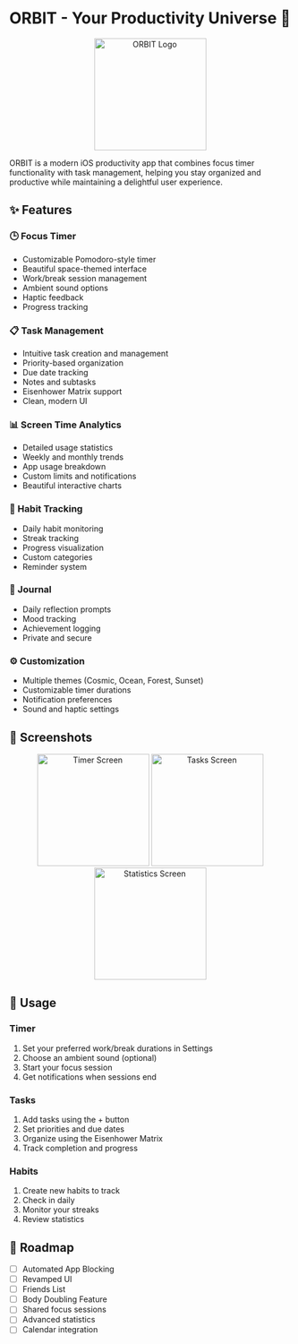# ORBIT - Your Productivity Universe 🚀

<p align="center">
  <img src="Screenshots/orbit-logo.png" width="200" alt="ORBIT Logo"/>
</p>

ORBIT is a modern iOS productivity app that combines focus timer functionality with task management, helping you stay organized and productive while maintaining a delightful user experience.

## ✨ Features

### 🕒 Focus Timer
- Customizable Pomodoro-style timer
- Beautiful space-themed interface
- Work/break session management
- Ambient sound options
- Haptic feedback
- Progress tracking

### 📋 Task Management
- Intuitive task creation and management
- Priority-based organization
- Due date tracking
- Notes and subtasks
- Eisenhower Matrix support
- Clean, modern UI

### 📊 Screen Time Analytics
- Detailed usage statistics
- Weekly and monthly trends
- App usage breakdown
- Custom limits and notifications
- Beautiful interactive charts

### 🎯 Habit Tracking
- Daily habit monitoring
- Streak tracking
- Progress visualization
- Custom categories
- Reminder system

### 📝 Journal
- Daily reflection prompts
- Mood tracking
- Achievement logging
- Private and secure

### ⚙️ Customization
- Multiple themes (Cosmic, Ocean, Forest, Sunset)
- Customizable timer durations
- Notification preferences
- Sound and haptic settings

## 🎨 Screenshots

<p align="center">
  <img src="Screenshots/timer.png" width="200" alt="Timer Screen"/>
  <img src="Screenshots/tasks.png" width="200" alt="Tasks Screen"/>
  <img src="Screenshots/stats.png" width="200" alt="Statistics Screen"/>
</p>

## 📱 Usage

### Timer
1. Set your preferred work/break durations in Settings
2. Choose an ambient sound (optional)
3. Start your focus session
4. Get notifications when sessions end

### Tasks
1. Add tasks using the + button
2. Set priorities and due dates
3. Organize using the Eisenhower Matrix
4. Track completion and progress

### Habits
1. Create new habits to track
2. Check in daily
3. Monitor your streaks
4. Review statistics

## 🎯 Roadmap

- [ ] Automated App Blocking
- [ ] Revamped UI
- [ ] Friends List
- [ ] Body Doubling Feature
- [ ] Shared focus sessions
- [ ] Advanced statistics
- [ ] Calendar integration
